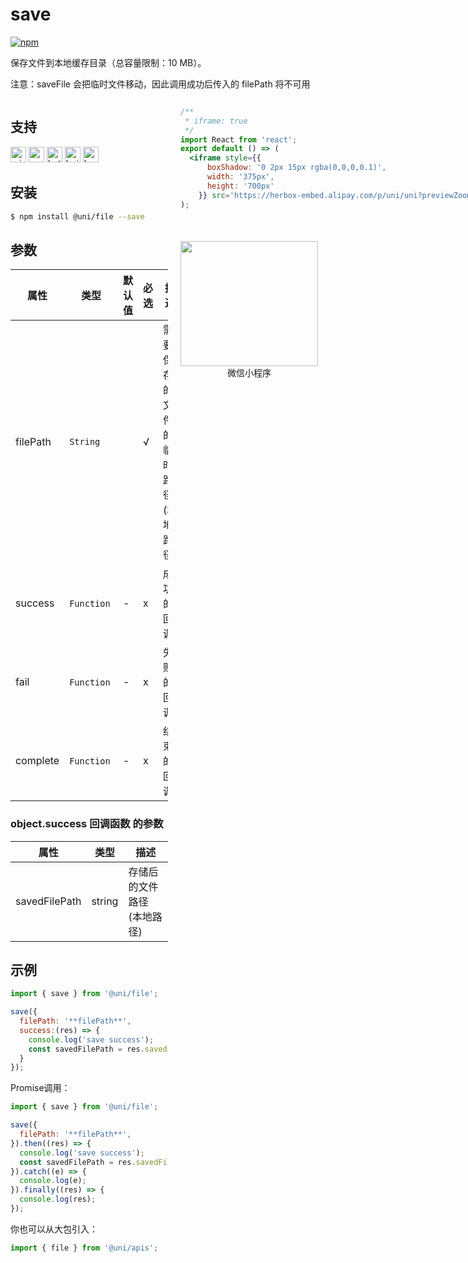 # save
[![npm](https://img.shields.io/npm/v/@uni/file.svg)](https://www.npmjs.com/package/@uni/file)

保存文件到本地缓存目录（总容量限制：10 MB）。

注意：saveFile 会把临时文件移动，因此调用成功后传入的 filePath 将不可用

<div style="display: flex;flex-direction: row;justify-content: space-between;">
<div style="margin-right: 20px;max-width: 50%;">

## 支持
<img alt="miniApp" src="https://gw.alicdn.com/tfs/TB1bBpmbRCw3KVjSZFuXXcAOpXa-200-200.svg" width="25px" height="25px" title="阿里小程序" /> <img alt="wechatMiniprogram" src="https://img.alicdn.com/tfs/TB1slcYdxv1gK0jSZFFXXb0sXXa-200-200.svg" width="25px" height="25px" title="微信小程序" /> <img alt="bytedanceMicroApp" src="https://gw.alicdn.com/tfs/TB1jFtVzO_1gK0jSZFqXXcpaXXa-200-200.svg" width="25px" height="25px" title="字节跳动小程序" /> <img alt="baiduSmartProgram" src="https://img.alicdn.com/imgextra/i4/O1CN01jngdBb24yGv2Fu34G_!!6000000007459-2-tps-200-200.png" width="25px" height="25px" title="百度小程序" /> <img alt="kuaiShouMiniProgram" src="https://gw.alicdn.com/imgextra/i4/O1CN01kzmJMM24jcFEzp5Wv_!!6000000007427-2-tps-200-200.png" width="25px" height="25px" title="快手小程序" />

## 安装

```bash
$ npm install @uni/file --save
```

## 参数
| 属性     | 类型     | 默认值 | 必选 | 描述     |
| -------- | -------- | ------ | ---- | -------- |
| filePath | `String` |        | √    | 需要保存的文件的临时路径 (本地路径)  |
| success | `Function`  |   -    | x    | 成功的回调 |
| fail | `Function`  |   -    | x    | 失败的回调 |
| complete | `Function`  |   -    | x    | 结束的回调 |

### object.success 回调函数 的参数
| 属性     | 类型     | 描述     |
| -------- | ------ | -------- |
|savedFilePath|string|存储后的文件路径 (本地路径)|

## 示例

```js
import { save } from '@uni/file';

save({
  filePath: '**filePath**',
  success:(res) => {
    console.log('save success');
    const savedFilePath = res.savedFilePath
  }
});

```

Promise调用：

```js
import { save } from '@uni/file';

save({
  filePath: '**filePath**',
}).then((res) => {
  console.log('save success');
  const savedFilePath = res.savedFilePath
}).catch((e) => {
  console.log(e);
}).finally((res) => {
  console.log(res);
});

```

你也可以从大包引入：
```js
import { file } from '@uni/apis';

```

</div>
<div>

```jsx | inline
/**
 * iframe: true
 */
import React from 'react';
export default () => (
  <iframe style={{
      boxShadow: '0 2px 15px rgba(0,0,0,0.1)',
      width: '375px',
      height: '700px'
    }} src='https://herbox-embed.alipay.com/p/uni/uni?previewZoom=100&view=preview&defaultPage=pages/file/index&topSlider=false'></iframe>
);
```

<div style="display: flex;margin-top: 50px;">
  <div>
    <img src="https://img.alicdn.com/imgextra/i4/O1CN01XQpsmx1EUAr9NAqja_!!6000000000354-0-tps-630-650.jpg" width="220" height="200" />
    <div style="text-align: center;">微信小程序</div>
  </div>
</div>

</div>
</div>
